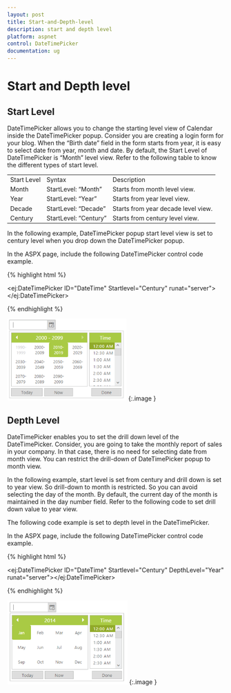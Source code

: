```yaml
---
layout: post
title: Start-and-Depth-level
description: start and depth level
platform: aspnet
control: DateTimePicker
documentation: ug
---
```


# Start and Depth level

## Start Level

DateTimePicker allows you to change the starting level view of Calendar inside the DateTimePicker popup. Consider you are creating a login form for your blog. When the “Birth date” field in the form starts from year, it is easy to select date from year, month and date. By default, the Start Level of DateTimePicker is “Month” level view. Refer to the following table to know the different types of start level.

<table>
<tr>
<td>
Start Level</td><td>
Syntax</td><td>
Description</td></tr>
<tr>
<td>
Month</td><td>
StartLevel: “Month”</td><td>
Starts from month level view.</td></tr>
<tr>
<td>
Year</td><td>
StartLevel: “Year”</td><td>
Starts from year level view.</td></tr>
<tr>
<td>
Decade</td><td>
StartLevel: “Decade”</td><td>
Starts from year decade level view.</td></tr>
<tr>
<td>
Century</td><td>
StartLevel: “Century”</td><td>
Starts from century level view.</td></tr>
</table>


In the following example, DateTimePicker popup start level view is set to century level when you drop down the DateTimePicker popup.

In the ASPX page, include the following DateTimePicker control code example.



{% highlight html %}



<ej:DateTimePicker ID="DateTime" Startlevel="Century" runat="server"> </ej:DateTimePicker>





{% endhighlight %}



![](Start-and-Depth-level_images/Start-and-Depth-level_img1.png) 
{:.image }




## Depth Level

DateTimePicker enables you to set the drill down level of the DateTimePicker. Consider, you are going to take the monthly report of sales in your company. In that case, there is no need for selecting date from month view. You can restrict the drill-down of DateTimePicker popup to month view.

In the following example, start level is set from century and drill down is set to year view. So drill-down to month is restricted. So you can avoid selecting the day of the month. By default, the current day of the month is maintained in the day number field. Refer to the following code to set drill down value to year view.

The following code example is set to depth level in the DateTimePicker.

In the ASPX page, include the following DateTimePicker control code example.

{% highlight html %}



<ej:DateTimePicker ID="DateTime" Startlevel="Century" DepthLevel="Year" runat="server"></ej:DateTimePicker>





{% endhighlight %}



![](Start-and-Depth-level_images/Start-and-Depth-level_img2.png) 
{:.image }




